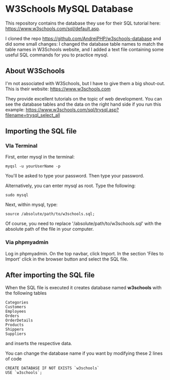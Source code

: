 # W3Schools MySQL Database
This repository contains the database they use for their SQL tutorial here: https://www.w3schools.com/sql/default.asp.

I cloned the repo https://github.com/AndrejPHP/w3schools-database and did some small changes: I changed the database table names to match the table names in W3Schools website, and I added a text file containing some useful SQL commands for you to practice mysql.

## About W3Schools

I'm not associated with W3Schools, but I have to give them a big shout-out. This is their website: https://www.w3schools.com

They provide excellent tutorials on the topic of web development.  You can see the database tables and the data on the right hand side if you run this example: https://www.w3schools.com/sql/trysql.asp?filename=trysql_select_all

## Importing the SQL file

### VIa Terminal

First, enter mysql in the terminal:
```
myqsl -u yourUserName -p
```
You'll be asked to type your password. Then type your password.

Alternatively, you can enter mysql as root. Type the following:
```
sudo mysql
```
Next, within mysql, type:
```
source /absolute/path/to/w3schools.sql;
```
Of course, you need to replace '/absolute/path/to/w3schools.sql' with the absolute path of the file in your computer.

### Via phpmyadmin

Log in phpmyadmin. On the top navbar, click Import. In the section 'Files to Import' click in the browser button and select the SQL file.

## After importing the SQL file

When the SQL file is executed it creates database named __w3schools__ with the following tables

    Categories
    Customers
    Employees
    Orders
    OrderDetails
    Products
    Shippers
    Suppliers
    
and inserts the respective data. 

You can change the database name if you want by modifying these 2 lines of code

    CREATE DATABASE IF NOT EXISTS `w3schools`
    USE `w3schools`;
    
  
